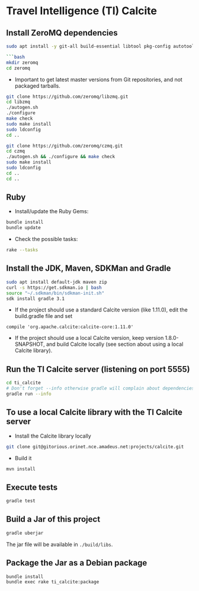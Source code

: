 Travel Intelligence (TI) Calcite
================================


## Install ZeroMQ dependencies

```bash
sudo apt install -y git-all build-essential libtool pkg-config autotools-dev autoconf automake cmake

```bash
mkdir zeromq
cd zeromq
```

* Important to get latest master versions from Git repositories, and not packaged tarballs.
```bash
git clone https://github.com/zeromq/libzmq.git
cd libzmq
./autogen.sh
./configure
make check
sudo make install
sudo ldconfig
cd ..
```

```bash
git clone https://github.com/zeromq/czmq.git
cd czmq
./autogen.sh && ./configure && make check
sudo make install
sudo ldconfig
cd ..
cd ..
```

## Ruby

* Install/update the Ruby Gems:

```bash
bundle install
bundle update
```

* Check the possible tasks:

```bash
rake --tasks
```

## Install the JDK, Maven, SDKMan and Gradle

```bash
sudo apt install default-jdk maven zip
curl -s https://get.sdkman.io | bash
source "~/.sdkman/bin/sdkman-init.sh"
sdk install gradle 3.1
```

* If the project should use a standard Calcite version (like 1.11.0), edit the build.gradle file and set
```
compile 'org.apache.calcite:calcite-core:1.11.0'
```

* If the project should use a local Calcite version, keep version 1.8.0-SNAPSHOT, and build Calcite locally (see section about using a local Calcite library).

## Run the TI Calcite server (listening on port 5555)

```bash
cd ti_calcite
# Don't forget --info otherwise gradle will complain about dependencies that can't be installed due to network errors.
gradle run --info
```

## To use a local Calcite library with the TI Calcite server

* Install the Calcite library locally

```bash
git clone git@gitorious.orinet.nce.amadeus.net:projects/calcite.git
```

* Build it

```bash
mvn install
```

## Execute tests

```bash
gradle test
```

## Build a Jar of this project

```bash
gradle uberjar
```

The jar file will be available in `./build/libs`.

## Package the Jar as a Debian package

```bash
bundle install
bundle exec rake ti_calcite:package
```
